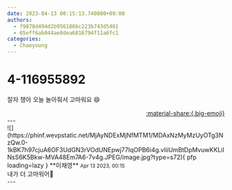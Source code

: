 ```yaml
---
date: 2023-04-13 00:15:13.748000+09:00
authors:
  - f9878d494d2b956186bc223b743d5401
  - 65eff6ab044ae8dea6816794f11a6fc1
categories:
  - Chaeyoung
---
```


# 4-116955892

<div class="post-container" markdown="1">
<div class="content-container md-sidebar__scrollwrap" markdown="1">

잘자 챙아 오늘 놀아줘서 고마워요 😄 

</div>
</div>

<div style="text-align: right;" markdown="1">
<a href="https://weverse.io/fromis9/fanpost/4-116955892" style="text-align: right;">:material-share:{.big-emoji}</a>
</div>
---

<div class="comments-container md-sidebar__scrollwrap" markdown="1">
<div class="comment" markdown="1">
<div class='id-container' markdown="1">
![](https://phinf.wevpstatic.net/MjAyNDExMjNfMTM1/MDAxNzMyMzUyOTg3NzQw.0-1kBK7h97cjuA6OF3UdGN3rVOdUNEpwj77IqOPB6i4g.vliiUmBtDpMvuwKKLiINsS6K5Bkw-MVA48Em7A6-7v4g.JPEG/image.jpg?type=s72){ pfp loading=lazy }
**<span class="artist">이채영</span>** <small>Apr 13 2023, 00:15</small><br>
</div>
<div class='comment-body' markdown="1">
내가 더 고마워어🫶
</div>
</div>
</div>
---
